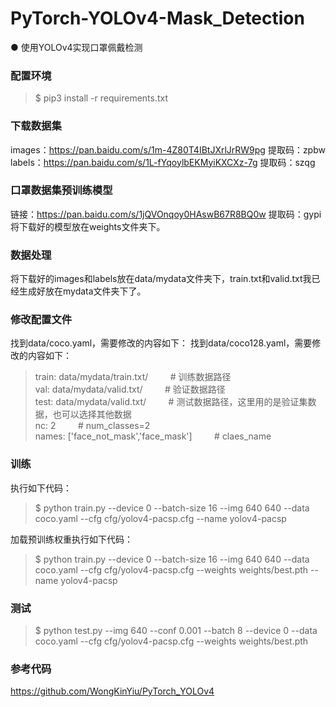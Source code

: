# PyTorch-YOLOv4-Mask_Detection
● 使用YOLOv4实现口罩佩戴检测
### 配置环境
> $ pip3 install -r requirements.txt
### 下载数据集 
images：https://pan.baidu.com/s/1m-4Z80T4IBtJXrlJrRW9pg 提取码：zpbw  
labels：https://pan.baidu.com/s/1L-fYqoylbEKMyiKXCXz-7g 提取码：szqg  

### 口罩数据集预训练模型
链接：https://pan.baidu.com/s/1jQVOnqoy0HAswB67R8BQ0w 提取码：gypi  
将下载好的模型放在weights文件夹下。

### 数据处理
将下载好的images和labels放在data/mydata文件夹下，train.txt和valid.txt我已经生成好放在mydata文件夹下了。
### 修改配置文件
找到data/coco.yaml，需要修改的内容如下：
找到data/coco128.yaml，需要修改的内容如下：
> train: data/mydata/train.txt/   &nbsp;&nbsp;&nbsp;&nbsp;&nbsp;&nbsp;&nbsp;  # 训练数据路径  
> val: data/mydata/valid.txt/     &nbsp;&nbsp;&nbsp;&nbsp;&nbsp;&nbsp;&nbsp;  # 验证数据路径  
> test: data/mydata/valid.txt/     &nbsp;&nbsp;&nbsp;&nbsp;&nbsp;&nbsp;&nbsp;  # 测试数据路径，这里用的是验证集数据，也可以选择其他数据   
> nc: 2                            &nbsp;&nbsp;&nbsp;&nbsp;&nbsp;&nbsp;&nbsp; # num_classes=2  
> names: ['face_not_mask','face_mask'] &nbsp;&nbsp;&nbsp;&nbsp;&nbsp;&nbsp;&nbsp; # claes_name

### 训练
执行如下代码：
>$ python train.py --device 0 --batch-size 16 --img 640 640 --data coco.yaml --cfg cfg/yolov4-pacsp.cfg --name yolov4-pacsp

加载预训练权重执行如下代码：
>$ python train.py --device 0 --batch-size 16 --img 640 640 --data coco.yaml --cfg cfg/yolov4-pacsp.cfg --weights weights/best.pth --name yolov4-pacsp

### 测试
>$ python test.py --img 640 --conf 0.001 --batch 8 --device 0 --data coco.yaml --cfg cfg/yolov4-pacsp.cfg --weights weights/best.pth
 
### 参考代码
https://github.com/WongKinYiu/PyTorch_YOLOv4
